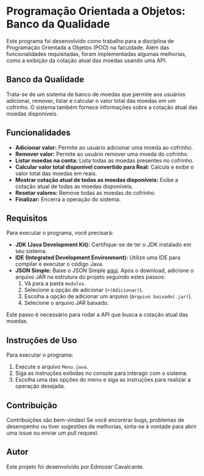 # Programação Orientada a Objetos: Banco da Qualidade

Este programa foi desenvolvido como trabalho para a disciplina de Programação Orientada a Objetos (POO) na faculdade. Além das funcionalidades requisitadas, foram implementadas algumas melhorias, como a exibição da cotação atual das moedas usando uma API.

## Banco da Qualidade

Trata-se de um sistema de banco de moedas que permite aos usuários adicionar, remover, listar e calcular o valor total das moedas em um cofrinho. O sistema também fornece informações sobre a cotação atual das moedas disponíveis.

## Funcionalidades

- **Adicionar valor:** Permite ao usuário adicionar uma moeda ao cofrinho.
- **Remover valor:** Permite ao usuário remover uma moeda do cofrinho.
- **Listar moedas na conta:** Lista todas as moedas presentes no cofrinho.
- **Calcular valor total disponível convertido para Real:** Calcula e exibe o valor total das moedas em reais.
- **Mostrar cotação atual de todas as moedas disponíveis:** Exibe a cotação atual de todas as moedas disponíveis.
- **Resetar valores:** Remove todas as moedas do cofrinho.
- **Finalizar:** Encerra a operação do sistema.

## Requisitos

Para executar o programa, você precisará:

- **JDK (Java Development Kit):** Certifique-se de ter o JDK instalado em seu sistema.
- **IDE (Integrated Development Environment):** Utilize uma IDE para compilar e executar o código Java.
- **JSON Simple:** Baixe o JSON Simple [aqui](https://code.google.com/archive/p/json-simple/downloads). Após o download, adicione o arquivo JAR na estrutura do projeto seguindo estes passos:
  1. Vá para a pasta `modulos`.
  2. Selecione a opção de adicionar (`+(Adicionar)`).
  3. Escolha a opção de adicionar um arquivo (`Arquivo baixado(.jar)`).
  4. Selecione o arquivo JAR baixado.
  
Este passo é necessário para rodar a API que busca a cotação atual das moedas.

## Instruções de Uso

Para executar o programa:

1. Execute o arquivo `Menu.java`.
2. Siga as instruções exibidas no console para interagir com o sistema.
3. Escolha uma das opções do menu e siga as instruções para realizar a operação desejada.

## Contribuição

Contribuições são bem-vindas! Se você encontrar bugs, problemas de desempenho ou tiver sugestões de melhorias, sinta-se à vontade para abrir uma issue ou enviar um pull request.

## Autor

Este projeto foi desenvolvido por Edmozer Cavalcante.
